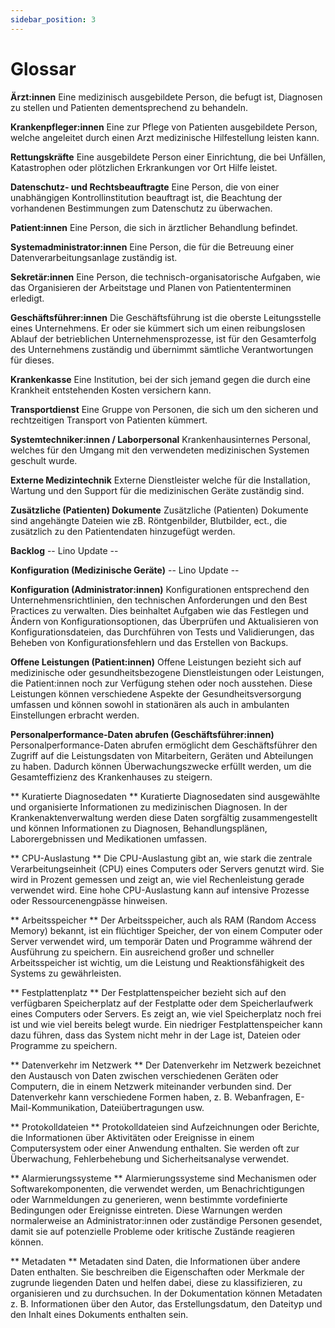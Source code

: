 ```yaml
---
sidebar_position: 3
---
```


# Glossar

**Ärzt:innen**
Eine medizinisch ausgebildete Person, die befugt ist, Diagnosen zu stellen und Patienten dementsprechend zu behandeln.

**Krankenpfleger:innen**
Eine zur Pflege von Patienten ausgebildete Person, welche angeleitet durch einen Arzt medizinische Hilfestellung leisten kann.

**Rettungskräfte**
Eine ausgebildete Person einer Einrichtung, die bei Unfällen, Katastrophen oder plötzlichen Erkrankungen vor Ort Hilfe leistet.

**Datenschutz- und Rechtsbeauftragte**
Eine Person, die von einer unabhängigen Kontrollinstitution beauftragt ist, die Beachtung der vorhandenen Bestimmungen zum Datenschutz zu überwachen.

**Patient:innen**
Eine Person, die sich in ärztlicher Behandlung befindet.

**Systemadministrator:innen**
Eine Person, die für die Betreuung einer Datenverarbeitungsanlage zuständig ist.

**Sekretär:innen**
Eine Person, die technisch-organisatorische Aufgaben, wie das Organisieren der Arbeitstage und Planen von Patiententerminen erledigt.

**Geschäftsführer:innen**
Die Geschäftsführung ist die oberste Leitungsstelle eines Unternehmens. Er oder sie kümmert sich um einen reibungslosen Ablauf der betrieblichen Unternehmensprozesse, ist für den Gesamterfolg des Unternehmens zuständig und übernimmt sämtliche Verantwortungen für dieses.

**Krankenkasse**
Eine Institution, bei der sich jemand gegen die durch eine Krankheit entstehenden Kosten versichern kann.

**Transportdienst**
Eine Gruppe von Personen, die sich um den sicheren und rechtzeitigen Transport von Patienten kümmert.

**Systemtechniker:innen / Laborpersonal**
Krankenhausinternes Personal, welches für den Umgang mit den verwendeten medizinischen Systemen geschult wurde.

**Externe Medizintechnik**
Externe Dienstleister welche für die Installation, Wartung und den Support für die medizinischen Geräte zuständig sind.

**Zusätzliche (Patienten) Dokumente**
Zusätzliche (Patienten) Dokumente sind angehängte Dateien wie zB. Röntgenbilder, Blutbilder, ect., die zusätzlich zu den Patientendaten hinzugefügt werden.

**Backlog**
-- Lino Update --

**Konfiguration (Medizinische Geräte)**
-- Lino Update --

**Konfiguration (Administrator:innen)**
Konfigurationen entsprechend den Unternehmensrichtlinien, den technischen Anforderungen und den Best Practices zu verwalten. Dies beinhaltet Aufgaben wie das Festlegen und Ändern von Konfigurationsoptionen, das Überprüfen und Aktualisieren von Konfigurationsdateien, das Durchführen von Tests und Validierungen, das Beheben von Konfigurationsfehlern und das Erstellen von Backups.

**Offene Leistungen (Patient:innen)**
Offene Leistungen bezieht sich auf medizinische oder gesundheitsbezogene Dienstleistungen oder Leistungen, die Patient:innen noch zur Verfügung stehen oder noch ausstehen. Diese Leistungen können verschiedene Aspekte der Gesundheitsversorgung umfassen und können sowohl in stationären als auch in ambulanten Einstellungen erbracht werden.

**Personalperformance-Daten abrufen (Geschäftsführer:innen)** 
Personalperformance-Daten abrufen ermöglicht dem Geschäftsführer den Zugriff auf die Leistungsdaten von Mitarbeitern, Geräten und Abteilungen zu haben. Dadurch können Überwachungszwecke erfüllt werden, um die Gesamteffizienz des Krankenhauses zu steigern.

** Kuratierte Diagnosedaten **
Kuratierte Diagnosedaten sind ausgewählte und organisierte Informationen zu medizinischen Diagnosen. In der Krankenaktenverwaltung werden diese Daten sorgfältig zusammengestellt und können Informationen zu Diagnosen, Behandlungsplänen, Laborergebnissen und Medikationen umfassen.

** CPU-Auslastung **
Die CPU-Auslastung gibt an, wie stark die zentrale Verarbeitungseinheit (CPU) eines Computers oder Servers genutzt wird. Sie wird in Prozent gemessen und zeigt an, wie viel Rechenleistung gerade verwendet wird. Eine hohe CPU-Auslastung kann auf intensive Prozesse oder Ressourcenengpässe hinweisen.

** Arbeitsspeicher **
Der Arbeitsspeicher, auch als RAM (Random Access Memory) bekannt, ist ein flüchtiger Speicher, der von einem Computer oder Server verwendet wird, um temporär Daten und Programme während der Ausführung zu speichern. Ein ausreichend großer und schneller Arbeitsspeicher ist wichtig, um die Leistung und Reaktionsfähigkeit des Systems zu gewährleisten.

** Festplattenplatz **
Der Festplattenspeicher bezieht sich auf den verfügbaren Speicherplatz auf der Festplatte oder dem Speicherlaufwerk eines Computers oder Servers. Es zeigt an, wie viel Speicherplatz noch frei ist und wie viel bereits belegt wurde. Ein niedriger Festplattenspeicher kann dazu führen, dass das System nicht mehr in der Lage ist, Dateien oder Programme zu speichern.

** Datenverkehr im Netzwerk **
Der Datenverkehr im Netzwerk bezeichnet den Austausch von Daten zwischen verschiedenen Geräten oder Computern, die in einem Netzwerk miteinander verbunden sind. Der Datenverkehr kann verschiedene Formen haben, z. B. Webanfragen, E-Mail-Kommunikation, Dateiübertragungen usw.

** Protokolldateien **
Protokolldateien sind Aufzeichnungen oder Berichte, die Informationen über Aktivitäten oder Ereignisse in einem Computersystem oder einer Anwendung enthalten. Sie werden oft zur Überwachung, Fehlerbehebung und Sicherheitsanalyse verwendet.

** Alarmierungssysteme **
Alarmierungssysteme sind Mechanismen oder Softwarekomponenten, die verwendet werden, um Benachrichtigungen oder Warnmeldungen zu generieren, wenn bestimmte vordefinierte Bedingungen oder Ereignisse eintreten. Diese Warnungen werden normalerweise an Administrator:innen oder zuständige Personen gesendet, damit sie auf potenzielle Probleme oder kritische Zustände reagieren können.

** Metadaten **
Metadaten sind Daten, die Informationen über andere Daten enthalten. Sie beschreiben die Eigenschaften oder Merkmale der zugrunde liegenden Daten und helfen dabei, diese zu klassifizieren, zu organisieren und zu durchsuchen. In der Dokumentation können Metadaten z. B. Informationen über den Autor, das Erstellungsdatum, den Dateityp und den Inhalt eines Dokuments enthalten sein.

